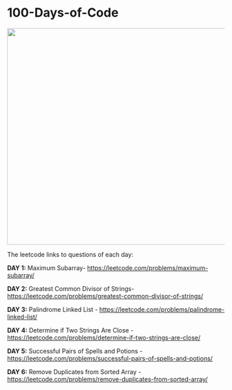 # 100-Days-of-Code

<img src ="https://github.com/AswinPKumar01/100-Days-of-Code/assets/118362715/05779e33-d524-41ee-8f3b-31e4595f5f01" width ="600" height = "500">

The leetcode links to questions of each day:

**DAY 1:** Maximum Subarray- https://leetcode.com/problems/maximum-subarray/

**DAY 2:** Greatest Common Divisor of Strings- https://leetcode.com/problems/greatest-common-divisor-of-strings/

**DAY 3:** Palindrome Linked List - https://leetcode.com/problems/palindrome-linked-list/

**DAY 4:** Determine if Two Strings Are Close - https://leetcode.com/problems/determine-if-two-strings-are-close/

**DAY 5:** Successful Pairs of Spells and Potions - https://leetcode.com/problems/successful-pairs-of-spells-and-potions/

**DAY 6:** Remove Duplicates from Sorted Array - https://leetcode.com/problems/remove-duplicates-from-sorted-array/
